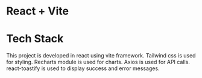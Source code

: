 # React + Vite

# Tech Stack

This project is developed in react using vite framework. 
Tailwind css is used for styling.
Recharts module is used for charts.
Axios is used for API calls.
react-toastify is used to display success and error messages.
